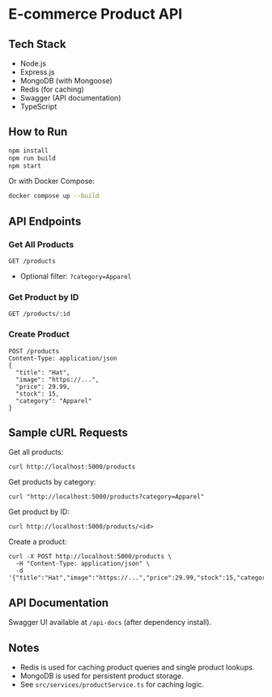 # E-commerce Product API

## Tech Stack
- Node.js
- Express.js
- MongoDB (with Mongoose)
- Redis (for caching)
- Swagger (API documentation)
- TypeScript

## How to Run
```bash
npm install
npm run build
npm start
```

Or with Docker Compose:
```bash
docker compose up --build
```

## API Endpoints

### Get All Products
```
GET /products
```
- Optional filter: `?category=Apparel`

### Get Product by ID
```
GET /products/:id
```

### Create Product
```
POST /products
Content-Type: application/json
{
  "title": "Hat",
  "image": "https://...",
  "price": 29.99,
  "stock": 15,
  "category": "Apparel"
}
```

## Sample cURL Requests

Get all products:
```
curl http://localhost:5000/products
```

Get products by category:
```
curl "http://localhost:5000/products?category=Apparel"
```

Get product by ID:
```
curl http://localhost:5000/products/<id>
```

Create a product:
```
curl -X POST http://localhost:5000/products \
  -H "Content-Type: application/json" \
  -d '{"title":"Hat","image":"https://...","price":29.99,"stock":15,"category":"Apparel"}'
```

## API Documentation
Swagger UI available at `/api-docs` (after dependency install).

## Notes
- Redis is used for caching product queries and single product lookups.
- MongoDB is used for persistent product storage.
- See `src/services/productService.ts` for caching logic.
